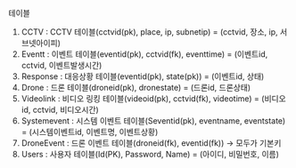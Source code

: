 테이블
1. CCTV : CCTV 테이블(cctvid(pk), place, ip, subnetip) = (cctvid, 장소, ip, 서브넷아이피)
2. Eventt : 이벤트 테이블(eventid(pk), cctvid(fk), eventtime) = (이벤트id, cctvid, 이벤트발생시간)
3. Response : 대응상황 테이블(eventid(pk), state(pk)) = (이벤트id, 상태)
4. Drone : 드론 테이블(droneid(pk), dronestate) = (드론id, 드론상태)
5. Videolink : 비디오 링킹 테이블(videoid(pk), cctvid(fk), videotime) = (비디오id, cctvid, 비디오시간)
6. Systemevent : 시스템 이벤트 테이블(Seventid(pk), eventname, eventstate) = (시스템이벤트id, 이벤트명, 이벤트상황)
7. DroneEvent : 드론 이벤트 테이블(droneid(fk), eventid(fk)) -> 모두가 기본키
8. Users : 사용자 테이블(Id(PK), Password, Name) = (아이디, 비밀번호, 이름)